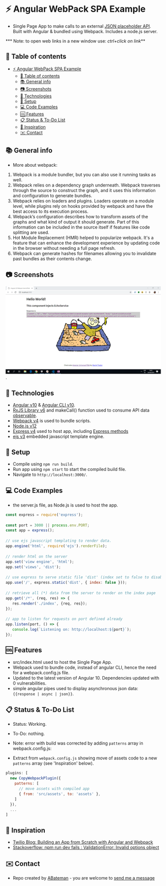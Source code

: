 # :zap: Angular WebPack SPA Example

* Single Page App to make calls to an external [JSON placeholder API](https://jsonplaceholder.typicode.com/). Built with Angular & bundled using Webpack. Includes a node.js server.

*** Note: to open web links in a new window use: _ctrl+click on link_**

## :page_facing_up: Table of contents

* [:zap: Angular WebPack SPA Example](#zap-angular-webpack-spa-example)
  * [:page_facing_up: Table of contents](#page_facing_up-table-of-contents)
  * [:books: General info](#books-general-info)
  * [:camera: Screenshots](#camera-screenshots)
  * [:signal_strength: Technologies](#signal_strength-technologies)
  * [:floppy_disk: Setup](#floppy_disk-setup)
  * [:computer: Code Examples](#computer-code-examples)
  * [:cool: Features](#cool-features)
  * [:clipboard: Status & To-Do List](#clipboard-status--to-do-list)
  * [:clap: Inspiration](#clap-inspiration)
  * [:envelope: Contact](#envelope-contact)

## :books: General info

* More about webpack:

1. Webpack is a module bundler, but you can also use it running tasks as well.
2. Webpack relies on a dependency graph underneath. Webpack traverses through the source to construct the graph, and it uses this information and configuration to generate bundles.
3. Webpack relies on loaders and plugins. Loaders operate on a module level, while plugins rely on hooks provided by webpack and have the best access to its execution process.
4. Webpack’s configuration describes how to transform assets of the graphs and what kind of output it should generate. Part of this information can be included in the source itself if features like code splitting are used.
5. Hot Module Replacement (HMR) helped to popularize webpack. It's a feature that can enhance the development experience by updating code in the browser without needing a full page refresh.
6. Webpack can generate hashes for filenames allowing you to invalidate past bundles as their contents change.

## :camera: Screenshots

![Example screenshot](./img/screen-print.png).

## :signal_strength: Technologies

* [Angular v10](https://angular.io/) & [Angular CLI v10](https://cli.angular.io/).
* [RxJS Library v6](https://angular.io/guide/rx-library) and makeCall() function used to consume API data [observable](http://reactivex.io/documentation/observable.html).
* [Webpack v4](https://webpack.js.org/) is used to bundle scripts.
* [Node.js v12](https://nodejs.org/es/)
* [Express v4](https://expressjs.com/) used to host app, including [Express methods](https://expressjs.com/en/4x/api.html#express.static)
* [ejs v3](https://ejs.co/) embedded javascript template engine.

## :floppy_disk: Setup

* Compile using `npm run build`.
* Run app using `npm start` to start the compiled build file.
* Navigate to `http://localhost:3000/`.

## :computer: Code Examples

* the server.js file, as Node.js is used to host the app.

```javascript
const express = require('express');

const port = 3000 || process.env.PORT;
const app = express();

// use ejs javascript templating to render data.
app.engine('html', require('ejs').renderFile);

// render html on the server
app.set('view engine', 'html');
app.set('views', 'dist');

// use express to serve static file 'dist' (index set to false to disable directoy indexing to default 'index.html')
app.use('/', express.static('dist', { index: false }));

// retrieve all (*) data from the server to render on the index page
app.get('/*', (req, res) => {
   res.render('./index', {req, res});
});

// app to listen for requests on port defined already
app.listen(port, () => {
   console.log(`Listening on: http://localhost:${port}`);
});

```

## :cool: Features

* src/index.html used to host the Single Page App.
* Webpack used to bundle code, instead of angular CLI, hence the need for a webpack.config.js file.
* Updated to the latest version of Angular 10. Dependencies updated with 0 vulnerabilities.
* simple angular pipes used to display asynchronous json data: `{{response | async | json}}`.

## :clipboard: Status & To-Do List

* Status: Working.
* To-Do: nothing.
* Note: error with build was corrected by adding `patterns` array in webpack.config.js:

* Extract from `webpack.config.js` showing move of assets code to a new `patterns` array (see 'Inspiration' below).

```javascript
plugins: [
  new CopyWebpackPlugin({
    patterns: [
      // move assets with compiled app
      { from: 'src/assets', to: 'assets' },
    ]
  }),
  ...
]
```

## :clap: Inspiration

* [Twilio Blog: Building an App from Scratch with Angular and Webpack](https://www.twilio.com/blog/2018/03/building-an-app-from-scratch-with-angular-and-webpack.html)
* [Stackoverflow: npm run dev fails : ValidationError: Invalid options object](https://stackoverflow.com/questions/61937054/npm-run-dev-fails-validationerror-invalid-options-object)

## :envelope: Contact

* Repo created by [ABateman](https://www.andrewbateman.org) - you are welcome to [send me a message](https://andrewbateman.org/contact)
